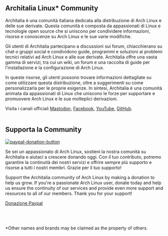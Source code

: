 
## Architalia Linux* Community


Architalia è una comunità italiana dedicata alla distribuzione di Arch Linux e delle sue derivate. Questa comunità è composta da appassionati di Linux e tecnologie open source che si uniscono per condividere informazioni, risorse e conoscenze su Arch Linux e le sue varie modifiche. 

Gli utenti di Architalia partecipano a discussioni sui forum, chiacchierano su chat o gruppi social e condividono guide, programmi e soluzioni ai problemi tecnici relativi ad Arch Linux e alle sue derivate. Architalia offre una vasta gamma di servizi, tra cui un wiki, un forum e una raccolta di guide per l'installazione e la configurazione di Arch Linux. 

In queste risorse, gli utenti possono trovare informazioni dettagliate su come utilizzare questa distribuzione, oltre a suggerimenti su come personalizzarla per le proprie esigenze. In sintesi, Architalia è una comunità animata da appassionati di Linux che uniscono le forze per supportare e promuovere Arch Linux e le sue molteplici derivazioni.

Visita i canali ufficiali <a rel="me" href="https://mastodon.social/@architalia">Mastodon</a>, [Facebook](https://www.facebook.com/groups/architalia), [YouTube](https://www.youtube.com/@ArchItalia), [GitHub](https://github.com/ArchItalia).
<br><br>



## Supporta la Community

[![paypal-donation-button](image/pp.png)](https://www.paypal.com/donate/?hosted_button_id=3C4YAF9NXMEWL)

Se sei un appassionato di Arch Linux, sostieni la nostra comunità su Architalia e aiutaci a crescere donando oggi. Con il tuo contributo, potremo garantire la continuità dei nostri servizi e offrire sempre più supporto e risorse a tutti i nostri membri. Grazie per il tuo supporto!

Support the Architalia community of Arch Linux by making a donation to help us grow. If you're a passionate Arch Linux user, donate today and help us ensure the continuity of our services and provide even more support and resources to all of our members. Thank you for your support!

[Donazione Paypal](https://www.paypal.com/donate/?hosted_button_id=3C4YAF9NXMEWL)

<br><br>

*Other names and brands may be claimed as the property of others.
